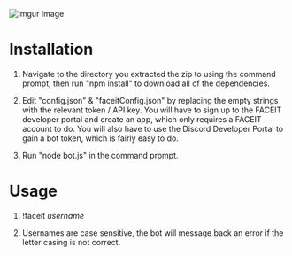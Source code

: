 ![Imgur Image](https://i.imgur.com/xsM7d4Y.png)

<h1>
Installation
</h1>

1. Navigate to the directory you extracted the zip to using the command prompt, then run "npm install" to download all of the dependencies.

2. Edit "config.json" & "faceitConfig.json" by replacing the empty strings with the relevant token / API key. You will have to sign up to the FACEIT developer portal and create an app, which only requires a FACEIT account to do. You will also have to use the Discord Developer Portal to gain a bot token, which is fairly easy to do.

3. Run "node bot.js" in the command prompt.

<h1>
Usage
</h1>

1. !faceit *username*

2. Usernames are case sensitive, the bot will message back an error if the letter casing is not correct.
